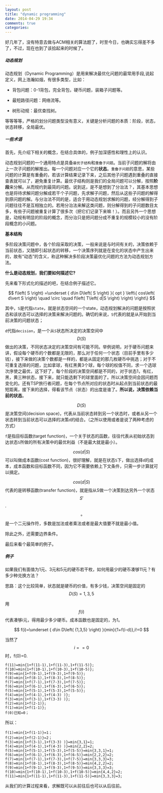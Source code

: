 ```yaml
---
layout: post
title: "dynamic programming"
date: 2014-04-29 19:34
comments: true
categories: 
---
```

好几年了，没有特意去做与ACM相关的算法题了，时至今日，也确实忘得差不多了，不过，现在也到了该拾起来的时候了。

##### 动态规划
<!--more -->

动态规划（Dynamic Programming）是用来解决最优化问题的最常用手段,说起定义，网上浩瀚如烟，有很多类型，比如：

* 背包问题：0-1背包，完全背包，硬币问题，装箱子问题等。

* 最短路径问题：网络流等。

* 树形动规：最优查找树。

等等等等，严格的划分问题类型没有意义，关键是分析问题的本质：阶段，状态，状态转移，全局最优。

##### 一些术语

首先，先介绍下相关的概念，在结合具体的，例子加深感性和理性上的认识。

动态规划问题的一个通用特点是具备`最优子结构`和`重叠子问题`。当前子问题的解将由上一次子问题的解推出。每一个问题对应一个它的**状态**。`重叠子问题`的意思，某些问题的计算是有重叠的，若该计算结果记录下来，之后其他子问题遇到重叠的直接查表就可以了，避免重复计算。最优子结构则是我们的全局问题可以分解，按照**阶段**来分解。从而规约到最简的问题。说到这，是不是想到了分治法？，其基本思想也是将待求解问题分解成若干个子问题，先求解子问题，然后从这些子问题的解得到原问题的解。与分治法不同的是，适合于用动态规划求解的问题，经分解得到子问题往往不是互相独立的。若用分治法来解这类问题，则分解得到的子问题数目太多，有些子问题被重复计算了很多次（把它们记录下来嘛！）。而且另外一个思想是，动规有明显的阶段的概念，而分治只是把问题分成不重复的规模较小的没有阶段概念的小问题。

**基本结构**

多阶段决策问题中，各个阶段采取的决策，一般来说是与时间有关的，决策依赖于当前状态，又随即引起状态的转移，一个决策序列就是在变化的状态中产生出来的，故有“动态”的含义，称这种解决多阶段决策最优化问题的方法为动态规划方法。

**什么是动态规划，我们要如何描述它?**

先来看下形式化的描述的吧，在结合例子描述它。

$$
f\left( S \right) =\underset { d\in D\left( S \right)  }{ opt } \left\{ cos\left( d\vert S \right) \quad \circ \quad f\left( T\left( d|S \right)  \right)  \right\} 
$$

其中，`S`是代指`state`，就是状态空间的一个state，动态规划解决的问题是按照状态和该状态可以选择的决策来解决问题的。确切的来说，`S`代表的就是从开始到当前决策的问题状态；

`d`代指`decision`，是一个从`S`状态所决定的决策空间中$$D\left( S \right) $$做出的决策，不同状态决定的决策空间有可能不同。举例说明，对于硬币问题来讲，假设每个硬币的个数都是无限的，那么对于任何一个状态（目前手里有多少钱），接下来做的决策个数都是一样的，都是从固定的那几枚硬币中挑选；对于不可重复选择的问题，比如拿球，有红黑黄3个球，每个球的权值不同，求一个选球次序使之最优，这下好了，每个阶段的决策空间都是不同的，对于状态1，有红，黑，黄三种状态，接下来，就只能选剩下的球里面的了。所以决策空间会因问题而变化的。还有TSP旅行者问题，在每个节点所对应的状态时从起点到当前状态的最短距离，接下来的选择，得看该节点（状态）的出度是谁了。**所以说，决策依赖当前的状态**。

$$D\left( S \right) $$是决策空间(decision space)，代表从当前状态转到另一个状态时，或者从另一个状态转到当前状态可以选择的决策`d`的结合。（之所以使用或者是说了两种考虑的方式）

`f`是指目标函数(target function)，一个关于状态的函数，往往代表从初始状态到达状态`S`所做的所有决策中的最优利益（不是最大就是最小）。

$$cos\left( d\vert S \right) $$可以叫做成本函数(cost function)，很好理解，就是在状态`S`下，做出选择`d`的成本，成本函数和目标函数不同，因为它不需要依赖上下文条件，只需一步计算就可以搞定。

$$cos\left( d\vert S \right) $$代表的是转移函数(transfer function)，就是指从S做一个决策到达另外一个状态$$S'$$.

$$\circ$$是一个二元操作符，多数是加法或者乘法或者是最大值要不就是最小值。

除此之外，还需要边界条件。

最后来看个最简单的例子。

##### 例子

如果我们有面值为1元、3元和5元的硬币若干枚，如何用最少的硬币凑够11元？有多少种兑换方法？

思路：这个比较简单，状态就是硬币的价值，有多少钱，决策空间是固定的$$D(S)={1,3,5}$$

用$$f(i)$$代表凑够i元，得用最少多少硬币。成本函数也是固定的，为1。

$$
f(i)=\underset { d\in D\left( {1,3,5} \right)  }{min}{1+f(i-d)},i!=0
$$

当然了$$i==0$$时，f(0)=0.

```text
f(11)=min{1+f(11-1),1+f(11-3),1+f(11-5)};
f(10)=min{1+f(10-1),1+f(10-3),1+f(10-5)};
f(9)=min{1+f(9-1),1+f(9-3),1+f(9-5)};
f(8)=min{1+f(8-1),1+f(8-3),1+f(8-5)};
f(7)=min{1+f(7-1),1+f(7-3),1+f(7-5)};
f(6)=min{1+f(6-1),1+f(6-3),1+f(6-5)};
f(5)=min{1+f(5-1),1+f(5-3),1+f(5-5)};
f(4)=min{1+f(4-1),1+f(4-3) )};
f(3)=min{1+f(3-1),1+f(3-3) )};
f(2)=min{1+f(2-1)};
f(1)=min{1+f(1-1)};
f(0)已知=0；
```

所以：

```text
f(1)=min{1+f(1-1)}=1；
f(2)=min{1+f(2-1)}=2；
f(3)=min{1+f(3-1),1+f(3-3) )}=min{3,1}=1;
f(4)=min{1+f(4-1),1+f(4-3) )}=min{2,2}=2;
f(5)=min{1+f(5-1),1+f(5-3),1+f(5-5)}=min{3,3,1}=1;
f(6)=min{1+f(6-1),1+f(6-3),1+f(6-5)}=min{2,2,2}=2;
f(7)=min{1+f(7-1),1+f(7-3),1+f(7-5)}=min{3,3,3}=3;
f(8)=min{1+f(8-1),1+f(8-3),1+f(8-5)}=min{4,2,2}=2;
f(9)=min{1+f(9-1),1+f(9-3),1+f(9-5)}=min{3,3,3}=3;
f(10)=min{1+f(10-1),1+f(10-3),1+f(10-5)}=min{4,4,2}=2;
f(11)=min{1+f(11-1),1+f(11-3),1+f(11-5)}=min{3,3,3}=3;
```

从我们的计算过程来看，求解既可以从前往后也可以从后往前。


